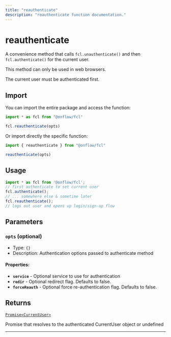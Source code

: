 ```yaml
---
title: "reauthenticate"
description: "reauthenticate function documentation."
---
```


<!-- THIS DOCUMENT IS AUTO-GENERATED FROM [onflow/fcl/src/fcl.ts](https://github.com/onflow/fcl-js/tree/master/packages/fcl/src/fcl.ts). DO NOT EDIT MANUALLY -->

# reauthenticate

A convenience method that calls `fcl.unauthenticate()` and then `fcl.authenticate()` for the current user.

This method can only be used in web browsers.

The current user must be authenticated first.

## Import

You can import the entire package and access the function:

```typescript
import * as fcl from "@onflow/fcl"

fcl.reauthenticate(opts)
```

Or import directly the specific function:

```typescript
import { reauthenticate } from "@onflow/fcl"

reauthenticate(opts)
```

## Usage

```typescript
import * as fcl from '@onflow/fcl';
// first authenticate to set current user
fcl.authenticate();
// ... somewhere else & sometime later
fcl.reauthenticate();
// logs out user and opens up login/sign-up flow
```

## Parameters

### `opts` (optional)


- Type: `{}`
- Description: Authentication options passed to authenticate method

#### Properties:

- **`service`**  - Optional service to use for authentication
- **`redir`**  - Optional redirect flag. Defaults to false.
- **`forceReauth`**  - Optional force re-authentication flag. Defaults to false.


## Returns

[`Promise<CurrentUser>`](../types#currentuser)


Promise that resolves to the authenticated CurrentUser object or undefined

---